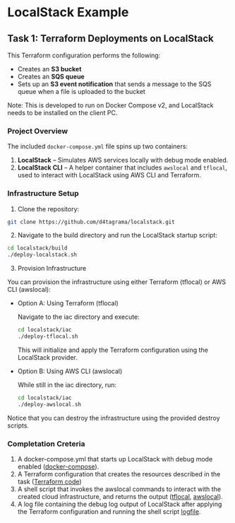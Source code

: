# LocalStack Example

## Task 1: Terraform Deployments on LocalStack

This Terraform configuration performs the following:

- Creates an **S3 bucket**
- Creates an **SQS queue**
- Sets up an **S3 event notification** that sends a message to the SQS queue when a file is uploaded to the bucket

Note: This is developed to run on Docker Compose v2, and LocalStack needs to be installed on the client PC.

### Project Overview

The included `docker-compose.yml` file spins up two containers:

1. **LocalStack** – Simulates AWS services locally with debug mode enabled.
2. **LocalStack CLI** – A helper container that includes `awslocal` and `tflocal`, used to interact with LocalStack using AWS CLI and Terraform.

### Infrastructure Setup

1. Clone the repository:

```bash
git clone https://github.com/d4tagrama/localstack.git
```

2. Navigate to the build directory and run the LocalStack startup script:

```bash
cd localstack/build
./deploy-localstack.sh  
```

3. Provision Infrastructure

You can provision the infrastructure using either Terraform (tflocal) or AWS CLI (awslocal):

- Option A: Using Terraform (tflocal)

    Navigate to the iac directory and execute:

    ```bash
    cd localstack/iac
    ./deploy-tflocal.sh
    ```


    This will initialize and apply the Terraform configuration using the LocalStack provider.


* Option B: Using AWS CLI (awslocal)

    While still in the iac directory, run:
    ```bash
    cd localstack/iac
    ./deploy-awslocal.sh
    ```

Notice that you can destroy the infrastructure using the provided destroy scripts.

### Completation Creteria

1. A docker-compose.yml that starts up LocalStack with debug mode enabled ([docker-compose](build/)).
2. A Terraform configuration that creates the resources described in the task ([Terraform code](iac/))
3. A shell script that invokes the awslocal commands to interact with the created cloud infrastructure, and returns the output ([tflocal](iac/deploy-awslocal.sh), [awslocal](iac/deploy-tflocal.sh)).
4. A log file containing the debug log output of LocalStack after applying the Terraform
configuration and running the shell script [logfile](build/localstack.log).
